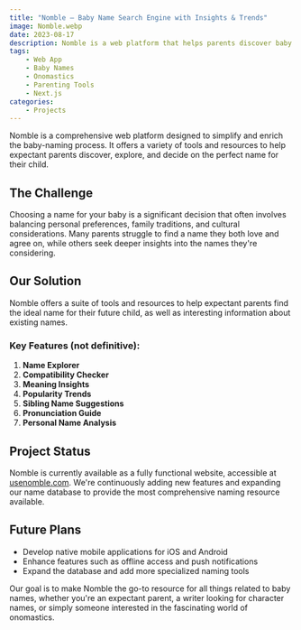 ```yaml
---
title: "Nomble – Baby Name Search Engine with Insights & Trends"
image: Nomble.webp
date: 2023-08-17
description: Nomble is a web platform that helps parents discover baby names with meaning, popularity trends, and compatibility tools.
tags:
    - Web App
    - Baby Names
    - Onomastics
    - Parenting Tools
    - Next.js
categories:
    - Projects
---
```




Nomble is a comprehensive web platform designed to simplify and enrich the baby-naming process. It offers a variety of tools and resources to help expectant parents discover, explore, and decide on the perfect name for their child.


## The Challenge

Choosing a name for your baby is a significant decision that often involves balancing personal preferences, family traditions, and cultural considerations. Many parents struggle to find a name they both love and agree on, while others seek deeper insights into the names they're considering.

## Our Solution

Nomble offers a suite of tools and resources to help expectant parents find the ideal name for their future child, as well as interesting information about existing names.

### Key Features (not definitive):

1. **Name Explorer**
2. **Compatibility Checker**
3. **Meaning Insights**
4. **Popularity Trends**
5. **Sibling Name Suggestions**
6. **Pronunciation Guide**
7. **Personal Name Analysis**

## Project Status


Nomble is currently available as a fully functional website, accessible at [usenomble.com](https://usenomble.com). We're continuously adding new features and expanding our name database to provide the most comprehensive naming resource available.


## Future Plans

- Develop native mobile applications for iOS and Android
- Enhance features such as offline access and push notifications
- Expand the database and add more specialized naming tools


Our goal is to make Nomble the go-to resource for all things related to baby names, whether you're an expectant parent, a writer looking for character names, or simply someone interested in the fascinating world of onomastics.
